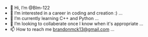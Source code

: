 - 👋 Hi, I’m @Blm-122
- 👀 I’m interested in a career in coding and creation :) ...
- 🌱 I’m currently learning C++ and Python ...
- 💞️ I’m looking to collaberate once I know when it's appropriate ...
- 📫 How to reach me brandonmck13@gmail.com ...

<!---
Blm-122/Blm-122 is a ✨ special ✨ repository because its `README.md` (this file) appears on your GitHub profile.
You can click the Preview link to take a look at your changes.
--->
